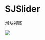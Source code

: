 # SJSlider
滑块视图

<image src = "https://github.com/changsanjiang/SJSlider/blob/master/SJSlider/SJSlider/sample.png">
